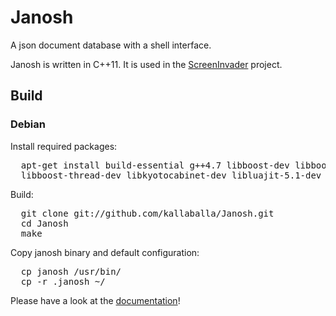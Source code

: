 Janosh
======

A json document database with a shell interface.

Janosh is written in C++11. It is used in the [ScreenInvader](https://github.com/Metalab/ScreenInvader) project.

## Build

### Debian

Install required packages:
<pre>
  apt-get install build-essential g++4.7 libboost-dev libboost-filesystem-dev libboost-system-dev \
  libboost-thread-dev libkyotocabinet-dev libluajit-5.1-dev
</pre>

Build:
<pre>
  git clone git://github.com/kallaballa/Janosh.git
  cd Janosh
  make
</pre>

Copy janosh binary and default configuration:
<pre>
  cp janosh /usr/bin/
  cp -r .janosh ~/
</pre>

Please have a look at the [documentation](https://github.com/kallaballa/Janosh/wiki/Home)!

